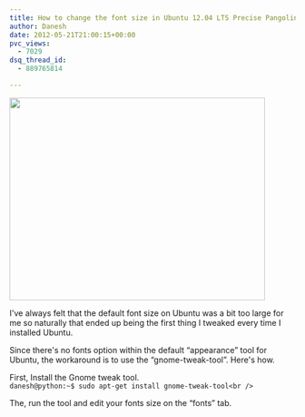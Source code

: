 ```yaml
---
title: How to change the font size in Ubuntu 12.04 LTS Precise Pangolin
author: Danesh
date: 2012-05-21T21:00:15+00:00
pvc_views:
  - 7029
dsq_thread_id:
  - 889765814

---
```

<a href="/posts/how-to-change-the-font-size-in-ubuntu-12-04-lts-precise-pangolin/gnome-tweak-tool-fonts-2012-05-21/" rel="attachment wp-att-2490"><img loading="lazy" class="alignnone size-medium wp-image-2490" title="Gnome-Tweak-Tool-Fonts-2012-05-21" src="/wp-content/uploads/2012/05/Gnome-Tweak-Tool-Fonts-2012-05-21-450x356.png" alt="" width="450" height="356" srcset="/wp-content/uploads/2012/05/Gnome-Tweak-Tool-Fonts-2012-05-21-450x356.png 450w, /wp-content/uploads/2012/05/Gnome-Tweak-Tool-Fonts-2012-05-21.png 642w" sizes="(max-width: 450px) 100vw, 450px" /></a>

I've always felt that the default font size on Ubuntu was a bit too large for me so naturally that ended up being the first thing I tweaked every time I installed Ubuntu.

Since there's no fonts option within the default &#8220;appearance&#8221; tool for Ubuntu, the workaround is to use the &#8220;gnome-tweak-tool&#8221;. Here's how.

First, Install the Gnome tweak tool.  
`danesh@python:~$ sudo apt-get install gnome-tweak-tool<br />
` 

The, run the tool and edit your fonts size on the &#8220;fonts&#8221; tab.